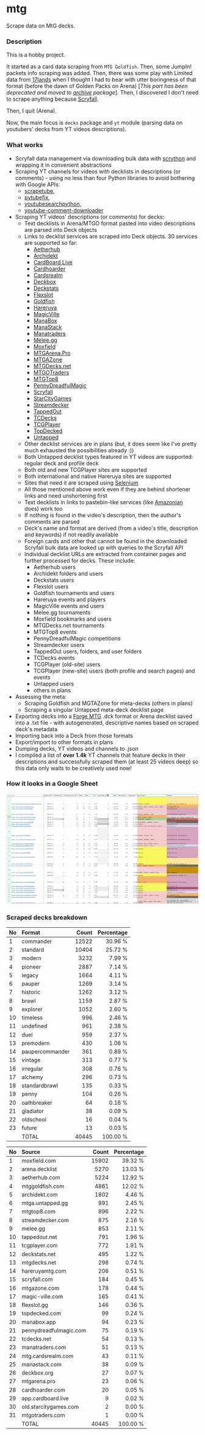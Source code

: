 # mtg
Scrape data on MtG decks.

### Description

This is a hobby project.

It started as a card data scraping from `MTG Goldfish`. Then, some JumpIn! packets info scraping 
was added. Then, there was some play with Limited data from [17lands](https://www.17lands.com) when 
I thought I had to bear with utter boringness of that format (before the dawn of Golden Packs on 
Arena) [_This part has been deprecated and moved to [archive](https://github.com/z33kz33k/mtg/tree/2d5eb0c758953d38ac51840ed3e49c2c25b4fe91/mtgcards/archive) package_]. Then, I discovered I 
don't need to scrape anything because [Scryfall](https://scryfall.com).

Then, I quit (Arena).

Now, the main focus is `decks` package and `yt` module (parsing data on youtubers' decks from YT videos 
descriptions).

### What works

* Scryfall data management via downloading bulk data with 
  [scrython](https://github.com/NandaScott/Scrython) and wrapping it in convenient abstractions
* Scraping YT channels for videos with decklists in descriptions (or comments) - using no less than 
  four Python libraries to avoid bothering with Google APIs: 
    * [scrapetube](https://github.com/dermasmid/scrapetube),
    * [pytubefix](https://github.com/JuanBindez/pytubefix),
    * [youtubesearchpython](https://github.com/alexmercerind/youtube-search-python), 
    * [youtube-comment-downloader](https://github.com/egbertbouman/youtube-comment-downloader) 
* Scraping YT videos' descriptions (or comments) for decks:    
    * Text decklists in Arena/MTGO format pasted into video descriptions are parsed into Deck objects
    * Links to decklist services are scraped into Deck objects. 30 services are supported so far:
        * [Aetherhub](https://aetherhub.com)
        * [Archidekt](https://archidekt.com)
        * [CardBoard Live](https://cardboard.live)
        * [Cardhoarder](https://www.cardhoarder.com)
        * [Cardsrealm](https://mtg.cardsrealm.com/en-us/)
        * [Deckbox](https://deckbox.org)
        * [Deckstats](https://deckstats.net)
        * [Flexslot](https://flexslot.gg)
        * [Goldfish](https://www.mtggoldfish.com)
        * [Hareruya](https://www.hareruyamtg.com/en/)
        * [MagicVille](https://magic-ville.com/fr/index.php)
        * [ManaBox](https://manabox.app)
        * [ManaStack](https://manastack.com/home)
        * [Manatraders](https://www.manatraders.com)
        * [Melee.gg](https://melee.gg)
        * [Moxfield](https://www.moxfield.com)
        * [MTGArena.Pro](https://mtgarena.pro)
        * [MTGAZone](https://mtgazone.com)
        * [MTGDecks.net](https://mtgdecks.net)
        * [MTGOTraders](https://www.mtgotraders.com/store/index.html)
        * [MTGTop8](https://mtgtop8.com/index)
        * [PennyDreadfulMagic](https://pennydreadfulmagic.com)
        * [Scryfall](https://scryfall.com)
        * [StarCityGames](https://starcitygames.com)
        * [Streamdecker](https://www.streamdecker.com/landing)
        * [TappedOut](https://tappedout.net)
        * [TCDecks](https://www.tcdecks.net/index.php)
        * [TCGPlayer](https://infinite.tcgplayer.com)
        * [TopDecked](https://www.topdecked.com)
        * [Untapped](https://mtga.untapped.gg) 
    * Other decklist services are in plans (but, it does seem like I've pretty much exhausted the 
      possibilities already :))
    * Both Untapped decklist types featured in YT videos are supported: regular deck and profile deck
    * Both old and new TCGPlayer sites are supported
    * Both international and native Hareruya sites are supported 
    * Sites that need it are scraped using [Selenium](https://github.com/SeleniumHQ/Selenium)
    * All those mentioned above work even if they are behind shortener links and need unshortening first
    * Text decklists in links to pastebin-like services (like [Amazonian](https://www.youtube.com/@Amazonian) does) work too
    * If nothing is found in the video's description, then the author's comments are parsed
    * Deck's name and format are derived (from a video's title, description and keywords) if not readily available
    * Foreign cards and other that cannot be found in the downloaded Scryfall bulk data are looked 
      up with queries to the Scryfall API
    * Individual decklist URLs are extracted from container pages and further processed for decks. 
      These include:
        * Aetherhub users
        * Archidekt folders and users
        * Deckstats users
        * Flexslot users
        * Goldfish tournaments and users
        * Hareruya events and players
        * MagicVille events and users
        * Melee.gg tournaments
        * Moxfield bookmarks and users
        * MTGDecks.net tournaments
        * MTGTop8 events
        * PennyDreadfulMagic competitions
        * Streamdecker users
        * TappedOut users, folders, and user folders
        * TCDecks events
        * TCGPlayer (old-site) users
        * TCGPlayer (new-site) users (both profile and search pages) and events
        * Untapped users
        * others in plans
* Assessing the meta:
    * Scraping Goldfish and MGTAZone for meta-decks (others in plans)
    * Scraping a singular Untapped meta-deck decklist page
* Exporting decks into a [Forge MTG](https://github.com/Card-Forge/forge) .dck format or Arena 
  decklist saved into a .txt file - with autogenerated, descriptive names based on scraped deck's 
  metadata
* Importing back into a Deck from those formats
* Export/import to other formats in plans
* Dumping decks, YT videos and channels to .json
* I compiled a list of **over 1.4k** YT channels that feature decks in their descriptions and successfully 
  scraped them (at least 25 videos deep) so this data only waits to be creatively used now!

### How it looks in a Google Sheet
![Most popular channels](assets/channels.jpg)

### Scraped decks breakdown
| No | Format | Count | Percentage |
|:---|:-----|------:|-----------:|
| 1  | commander       | 12522 |    30.96 % |
| 2  | standard        | 10404 |    25.72 % |
| 3  | modern          |  3232 |     7.99 % |
| 4  | pioneer         |  2887 |     7.14 % |
| 5  | legacy          |  1664 |     4.11 % |
| 6  | pauper          |  1269 |     3.14 % |
| 7  | historic        |  1262 |     3.12 % |
| 8  | brawl           |  1159 |     2.87 % |
| 9  | explorer        |  1052 |     2.60 % |
| 10 | timeless        |   996 |     2.46 % |
| 11 | undefined       |   961 |     2.38 % |
| 12 | duel            |   959 |     2.37 % |
| 13 | premodern       |   430 |     1.06 % |
| 14 | paupercommander |   361 |     0.89 % |
| 15 | vintage         |   313 |     0.77 % |
| 16 | irregular       |   308 |     0.76 % |
| 17 | alchemy         |   296 |     0.73 % |
| 18 | standardbrawl   |   135 |     0.33 % |
| 19 | penny           |   104 |     0.26 % |
| 20 | oathbreaker     |    64 |     0.16 % |
| 21 | gladiator       |    38 |     0.09 % |
| 22 | oldschool       |    16 |     0.04 % |
| 23 | future          |    13 |     0.03 % |
|  | TOTAL           | 40445 | 100.00 %|

| No | Source | Count | Percentage |
|:---|:-----|------:|-----------:|
| 1  | moxfield.com           | 15902 |    39.32 % |
| 2  | arena.decklist         |  5270 |    13.03 % |
| 3  | aetherhub.com          |  5224 |    12.92 % |
| 4  | mtggoldfish.com        |  4861 |    12.02 % |
| 5  | archidekt.com          |  1802 |     4.46 % |
| 6  | mtga.untapped.gg       |   991 |     2.45 % |
| 7  | mtgtop8.com            |   896 |     2.22 % |
| 8  | streamdecker.com       |   875 |     2.16 % |
| 9  | melee.gg               |   853 |     2.11 % |
| 10 | tappedout.net          |   791 |     1.96 % |
| 11 | tcgplayer.com          |   772 |     1.91 % |
| 12 | deckstats.net          |   495 |     1.22 % |
| 13 | mtgdecks.net           |   298 |     0.74 % |
| 14 | hareruyamtg.com        |   206 |     0.51 % |
| 15 | scryfall.com           |   184 |     0.45 % |
| 16 | mtgazone.com           |   178 |     0.44 % |
| 17 | magic-ville.com        |   165 |     0.41 % |
| 18 | flexslot.gg            |   146 |     0.36 % |
| 19 | topdecked.com          |    99 |     0.24 % |
| 20 | manabox.app            |    94 |     0.23 % |
| 21 | pennydreadfulmagic.com |    75 |     0.19 % |
| 22 | tcdecks.net            |    54 |     0.13 % |
| 23 | manatraders.com        |    51 |     0.13 % |
| 24 | mtg.cardsrealm.com     |    43 |     0.11 % |
| 25 | manastack.com          |    38 |     0.09 % |
| 26 | deckbox.org            |    27 |     0.07 % |
| 27 | mtgarena.pro           |    23 |     0.06 % |
| 28 | cardhoarder.com        |    20 |     0.05 % |
| 29 | app.cardboard.live     |     9 |     0.02 % |
| 30 | old.starcitygames.com  |     2 |     0.00 % |
| 31 | mtgotraders.com        |     1 |     0.00 % |
|  | TOTAL                  | 40445 | 100.00 %|
